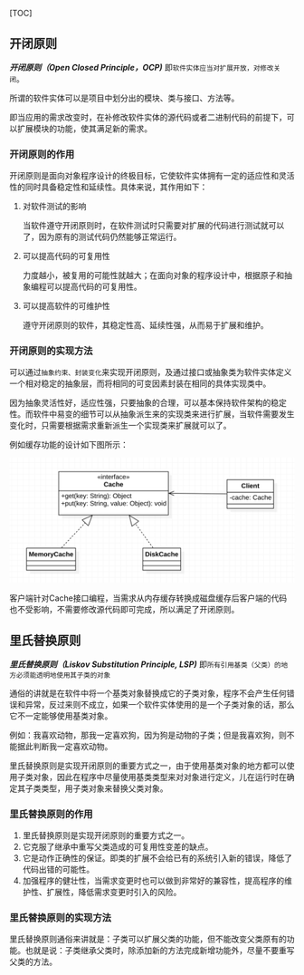 [TOC]



## 开闭原则

***开闭原则（Open Closed Principle，OCP)*** 即`软件实体应当对扩展开放，对修改关闭`。

所谓的软件实体可以是项目中划分出的模块、类与接口、方法等。

即当应用的需求改变时，在补修改软件实体的源代码或者二进制代码的前提下，可以扩展模块的功能，使其满足新的需求。



### 开闭原则的作用

开闭原则是面向对象程序设计的终极目标，它使软件实体拥有一定的适应性和灵活性的同时具备稳定性和延续性。具体来说，其作用如下：

1. 对软件测试的影响

   当软件遵守开闭原则时，在软件测试时只需要对扩展的代码进行测试就可以了，因为原有的测试代码仍然能够正常运行。

2. 可以提高代码的可复用性

   力度越小，被复用的可能性就越大；在面向对象的程序设计中，根据原子和抽象编程可以提高代码的可复用性。

3. 可以提高软件的可维护性

   遵守开闭原则的软件，其稳定性高、延续性强，从而易于扩展和维护。



### 开闭原则的实现方法

可以通过`抽象约束、封装变化`来实现开闭原则，及通过接口或抽象类为软件实体定义一个相对稳定的抽象层，而将相同的可变因素封装在相同的具体实现类中。



因为抽象灵活性好，适应性强，只要抽象的合理，可以基本保持软件架构的稳定性。而软件中易变的细节可以从抽象派生来的实现类来进行扩展，当软件需要发生变化时，只需要根据需求重新派生一个实现类来扩展就可以了。



例如缓存功能的设计如下图所示：



<img src="images/image-20210105224142261.png" alt="image-20210105224142261" style="zoom:50%;" />

客户端针对Cache接口编程，当需求从内存缓存转换成磁盘缓存后客户端的代码也不受影响，不需要修改源代码即可完成，所以满足了开闭原则。



## 里氏替换原则

***里氏替换原则（Liskov Substitution Principle, LSP)*** 即`所有引用基类（父类）的地方必须能透明地使用其子类的对象`

通俗的讲就是在软件中将一个基类对象替换成它的子类对象，程序不会产生任何错误和异常，反过来则不成立，如果一个软件实体使用的是一个子类对象的话，那么它不一定能够使用基类对象。

例如：我喜欢动物，那我一定喜欢狗，因为狗是动物的子类；但是我喜欢狗，则不能据此判断我一定喜欢动物。



里氏替换原则是实现开闭原则的重要方式之一，由于使用基类对象的地方都可以使用子类对象，因此在程序中尽量使用基类类型来对对象进行定义，儿在运行时在确定其子类类型，用子类对象来替换父类对象。



### 里氏替换原则的作用

1. 里氏替换原则是实现开闭原则的重要方式之一。
2. 它克服了继承中重写父类造成的可复用性变差的缺点。
3. 它是动作正确性的保证。即类的扩展不会给已有的系统引入新的错误，降低了代码出错的可能性。
4. 加强程序的健壮性，当需求变更时也可以做到非常好的兼容性，提高程序的维护性、扩展性，降低需求变更时引入的风险。



### 里氏替换原则的实现方法

里氏替换原则通俗来讲就是：子类可以扩展父类的功能，但不能改变父类原有的功能。也就是说：子类继承父类时，除添加新的方法完成新增功能外，尽量不要重写父类的方法。

